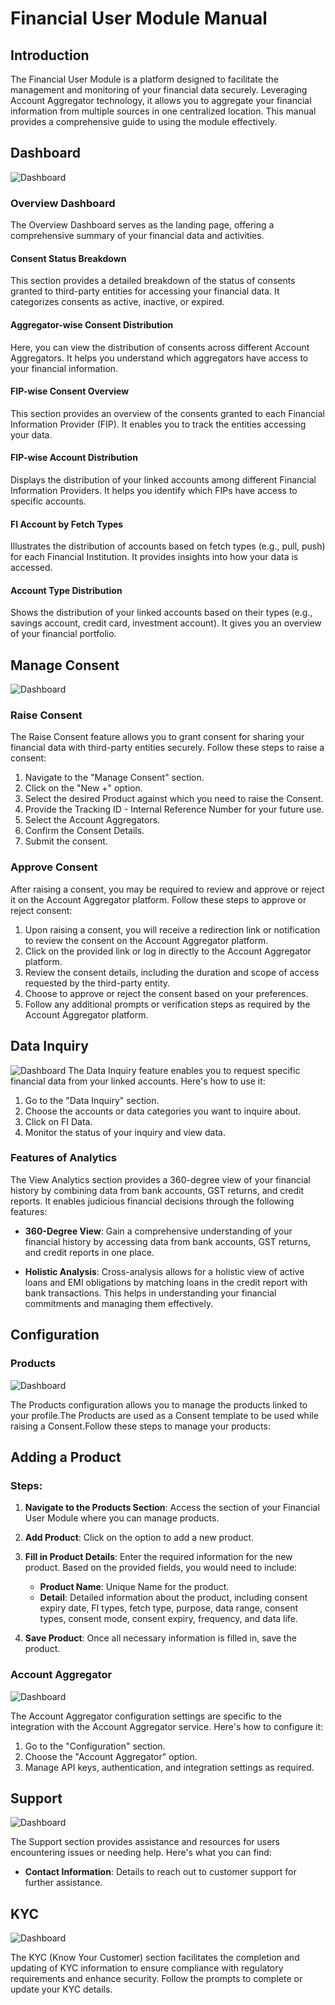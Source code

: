 # Financial User Module Manual

## Introduction
The Financial User Module is a platform designed to facilitate the management and monitoring of your financial data securely. Leveraging Account Aggregator technology, it allows you to aggregate your financial information from multiple sources in one centralized location. This manual provides a comprehensive guide to using the module effectively.

## Dashboard

![Dashboard](images/Dashboard.jpeg)

### Overview Dashboard
The Overview Dashboard serves as the landing page, offering a comprehensive summary of your financial data and activities.

#### Consent Status Breakdown
This section provides a detailed breakdown of the status of consents granted to third-party entities for accessing your financial data. It categorizes consents as active, inactive, or expired.

#### Aggregator-wise Consent Distribution
Here, you can view the distribution of consents across different Account Aggregators. It helps you understand which aggregators have access to your financial information.

#### FIP-wise Consent Overview
This section provides an overview of the consents granted to each Financial Information Provider (FIP). It enables you to track the entities accessing your data.

#### FIP-wise Account Distribution
Displays the distribution of your linked accounts among different Financial Information Providers. It helps you identify which FIPs have access to specific accounts.

#### FI Account by Fetch Types
Illustrates the distribution of accounts based on fetch types (e.g., pull, push) for each Financial Institution. It provides insights into how your data is accessed.

#### Account Type Distribution
Shows the distribution of your linked accounts based on their types (e.g., savings account, credit card, investment account). It gives you an overview of your financial portfolio.

## Manage Consent

![Dashboard](images/ManageConsents.jpeg)

### Raise Consent
The Raise Consent feature allows you to grant consent for sharing your financial data with third-party entities securely. Follow these steps to raise a consent:

1. Navigate to the "Manage Consent" section.
2. Click on the "New +" option.
3. Select the desired Product against which you need to raise the Consent.
4. Provide the Tracking ID - Internal Reference Number for your future use.
5. Select the Account Aggregators.
4. Confirm the Consent Details.
5. Submit the consent.

### Approve Consent
After raising a consent, you may be required to review and approve or reject it on the Account Aggregator platform. Follow these steps to approve or reject consent:

1. Upon raising a consent, you will receive a redirection link or notification to review the consent on the Account Aggregator platform.
2. Click on the provided link or log in directly to the Account Aggregator platform.
3. Review the consent details, including the duration and scope of access requested by the third-party entity.
4. Choose to approve or reject the consent based on your preferences.
5. Follow any additional prompts or verification steps as required by the Account Aggregator platform.


## Data Inquiry 

![Dashboard](images/Data.jpeg)
The Data Inquiry feature enables you to request specific financial data from your linked accounts. Here's how to use it:

1. Go to the "Data Inquiry" section.
2. Choose the accounts or data categories you want to inquire about.
3. Click on FI Data.
4. Monitor the status of your inquiry and view data.

### Features of Analytics
The View Analytics section provides a 360-degree view of your financial history by combining data from bank accounts, GST returns, and credit reports. It enables judicious financial decisions through the following features:

- **360-Degree View**: Gain a comprehensive understanding of your financial history by accessing data from bank accounts, GST returns, and credit reports in one place.

- **Holistic Analysis**: Cross-analysis allows for a holistic view of active loans and EMI obligations by matching loans in the credit report with bank transactions. This helps in understanding your financial commitments and managing them effectively.


## Configuration

### Products

![Dashboard](images/AddProduct.jpeg)

The Products configuration allows you to manage the products linked to your profile.The Products are used as a Consent template to be used while raising a Consent.Follow these steps to manage your products:

## Adding a Product

### Steps:

1. **Navigate to the Products Section**: Access the section of your Financial User Module where you can manage products.

2. **Add Product**: Click on the option to add a new product.

3. **Fill in Product Details**: Enter the required information for the new product. Based on the provided fields, you would need to include:

    - **Product Name**: Unique Name for the product.
    - **Detail**: Detailed information about the product, including consent expiry date, FI types, fetch type, purpose, data range, consent types, consent mode, consent expiry, frequency, and data life.
  

4. **Save Product**: Once all necessary information is filled in, save the product.

### Account Aggregator

![Dashboard](images/AA.jpeg)

The Account Aggregator configuration settings are specific to the integration with the Account Aggregator service. Here's how to configure it:

1. Go to the "Configuration" section.
2. Choose the "Account Aggregator" option.
3. Manage API keys, authentication, and integration settings as required.

## Support

![Dashboard](images/Support.jpeg)

The Support section provides assistance and resources for users encountering issues or needing help. Here's what you can find:

- **Contact Information**: Details to reach out to customer support for further assistance.

## KYC

![Dashboard](images/KYC.jpeg)

The KYC (Know Your Customer) section facilitates the completion and updating of KYC information to ensure compliance with regulatory requirements and enhance security. Follow the prompts to complete or update your KYC details.
